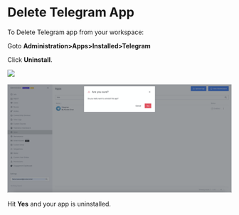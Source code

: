 # Delete Telegram App

To Delete Telegram app from your workspace:

Goto **Administration>Apps>Installed>Telegram**

Click **Uninstall**.

![](../../../../../../.gitbook/assets/2022-02-01\_16-14-03.png)

![](<../../../../../../.gitbook/assets/image (562).png>)

Hit **Yes** and your app is uninstalled.
